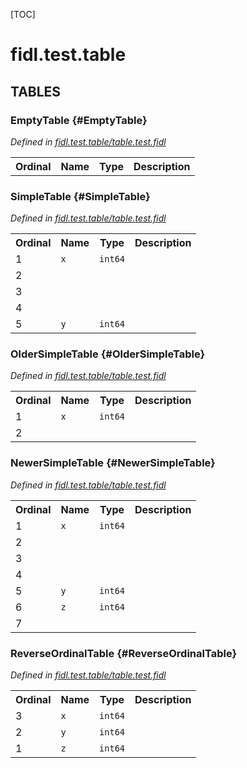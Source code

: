 [TOC]

# fidl.test.table








## **TABLES**

### EmptyTable {#EmptyTable}


*Defined in [fidl.test.table/table.test.fidl](https://fuchsia.googlesource.com/fuchsia/+/HEAD/table.test.fidl#3)*



<table>
    <tr><th>Ordinal</th><th>Name</th><th>Type</th><th>Description</th></tr>
    </table>

### SimpleTable {#SimpleTable}


*Defined in [fidl.test.table/table.test.fidl](https://fuchsia.googlesource.com/fuchsia/+/HEAD/table.test.fidl#6)*



<table>
    <tr><th>Ordinal</th><th>Name</th><th>Type</th><th>Description</th></tr>
    <tr id="SimpleTable.x">
            <td>1</td>
            <td><code>x</code></td>
            <td>
                <code>int64</code>
            </td>
            <td></td>
        </tr><tr id="SimpleTable.">
            <td>2</td>
            <td><code></code></td>
            <td>
                <code></code>
            </td>
            <td></td>
        </tr><tr id="SimpleTable.">
            <td>3</td>
            <td><code></code></td>
            <td>
                <code></code>
            </td>
            <td></td>
        </tr><tr id="SimpleTable.">
            <td>4</td>
            <td><code></code></td>
            <td>
                <code></code>
            </td>
            <td></td>
        </tr><tr id="SimpleTable.y">
            <td>5</td>
            <td><code>y</code></td>
            <td>
                <code>int64</code>
            </td>
            <td></td>
        </tr></table>

### OlderSimpleTable {#OlderSimpleTable}


*Defined in [fidl.test.table/table.test.fidl](https://fuchsia.googlesource.com/fuchsia/+/HEAD/table.test.fidl#14)*



<table>
    <tr><th>Ordinal</th><th>Name</th><th>Type</th><th>Description</th></tr>
    <tr id="OlderSimpleTable.x">
            <td>1</td>
            <td><code>x</code></td>
            <td>
                <code>int64</code>
            </td>
            <td></td>
        </tr><tr id="OlderSimpleTable.">
            <td>2</td>
            <td><code></code></td>
            <td>
                <code></code>
            </td>
            <td></td>
        </tr></table>

### NewerSimpleTable {#NewerSimpleTable}


*Defined in [fidl.test.table/table.test.fidl](https://fuchsia.googlesource.com/fuchsia/+/HEAD/table.test.fidl#19)*



<table>
    <tr><th>Ordinal</th><th>Name</th><th>Type</th><th>Description</th></tr>
    <tr id="NewerSimpleTable.x">
            <td>1</td>
            <td><code>x</code></td>
            <td>
                <code>int64</code>
            </td>
            <td></td>
        </tr><tr id="NewerSimpleTable.">
            <td>2</td>
            <td><code></code></td>
            <td>
                <code></code>
            </td>
            <td></td>
        </tr><tr id="NewerSimpleTable.">
            <td>3</td>
            <td><code></code></td>
            <td>
                <code></code>
            </td>
            <td></td>
        </tr><tr id="NewerSimpleTable.">
            <td>4</td>
            <td><code></code></td>
            <td>
                <code></code>
            </td>
            <td></td>
        </tr><tr id="NewerSimpleTable.y">
            <td>5</td>
            <td><code>y</code></td>
            <td>
                <code>int64</code>
            </td>
            <td></td>
        </tr><tr id="NewerSimpleTable.z">
            <td>6</td>
            <td><code>z</code></td>
            <td>
                <code>int64</code>
            </td>
            <td></td>
        </tr><tr id="NewerSimpleTable.">
            <td>7</td>
            <td><code></code></td>
            <td>
                <code></code>
            </td>
            <td></td>
        </tr></table>

### ReverseOrdinalTable {#ReverseOrdinalTable}


*Defined in [fidl.test.table/table.test.fidl](https://fuchsia.googlesource.com/fuchsia/+/HEAD/table.test.fidl#29)*



<table>
    <tr><th>Ordinal</th><th>Name</th><th>Type</th><th>Description</th></tr>
    <tr id="ReverseOrdinalTable.x">
            <td>3</td>
            <td><code>x</code></td>
            <td>
                <code>int64</code>
            </td>
            <td></td>
        </tr><tr id="ReverseOrdinalTable.y">
            <td>2</td>
            <td><code>y</code></td>
            <td>
                <code>int64</code>
            </td>
            <td></td>
        </tr><tr id="ReverseOrdinalTable.z">
            <td>1</td>
            <td><code>z</code></td>
            <td>
                <code>int64</code>
            </td>
            <td></td>
        </tr></table>









